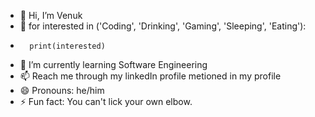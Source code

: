 - 👋 Hi, I’m Venuk
- 👀 for interested in ('Coding', 'Drinking', 'Gaming', 'Sleeping', 'Eating'):
-       print(interested)
- 🌱 I’m currently learning Software Engineering
- 📫 Reach me through my linkedIn profile metioned in my profile
- 😄 Pronouns: he/him
- ⚡ Fun fact: You can't lick your own elbow.

<!---
VenukSyz/VenukSyz is a ✨ special ✨ repository because its `README.md` (this file) appears on your GitHub profile.
You can click the Preview link to take a look at your changes.
--->
